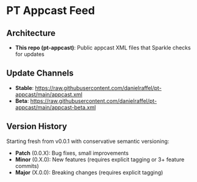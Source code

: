 # PT Appcast Feed

## Architecture

- **This repo (pt-appcast)**: Public appcast XML files that Sparkle checks for updates
  
## Update Channels

- **Stable**: https://raw.githubusercontent.com/danielraffel/pt-appcast/main/appcast.xml
- **Beta**: https://raw.githubusercontent.com/danielraffel/pt-appcast/main/appcast-beta.xml

## Version History

Starting fresh from v0.0.1 with conservative semantic versioning:
- **Patch** (0.0.X): Bug fixes, small improvements
- **Minor** (0.X.0): New features (requires explicit tagging or 3+ feature commits)
- **Major** (X.0.0): Breaking changes (requires explicit tagging)
